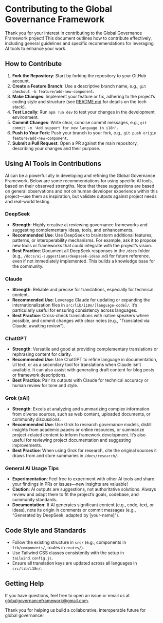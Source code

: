 # Contributing to the Global Governance Framework

Thank you for your interest in contributing to the Global Governance Framework project! This document outlines how to contribute effectively, including general guidelines and specific recommendations for leveraging AI tools to enhance your work.

## How to Contribute

1. **Fork the Repository**: Start by forking the repository to your GitHub account.
2. **Create a Feature Branch**: Use a descriptive branch name, e.g., `git checkout -b feature/add-new-component`.
3. **Make Changes**: Implement your feature or fix, adhering to the project’s coding style and structure (see [README.md](README.md) for details on the tech stack).
4. **Test Locally**: Run `npm run dev` to test your changes in the development environment.
5. **Commit Changes**: Write clear, concise commit messages, e.g., `git commit -m 'Add support for new language in i18n'`.
6. **Push to Your Fork**: Push your branch to your fork, e.g., `git push origin feature/add-new-component`.
7. **Submit a Pull Request**: Open a PR against the main repository, describing your changes and their purpose.

## Using AI Tools in Contributions

AI can be a powerful ally in developing and refining the Global Governance Framework. Below are some recommendations for using specific AI tools, based on their observed strengths. Note that these suggestions are based on general observations and not on human developer experience within this project—use them as inspiration, but validate outputs against project needs and real-world testing.

### DeepSeek
- **Strength**: Highly creative at reviewing governance frameworks and suggesting complementary ideas, tools, and enhancements.
- **Recommended Use**: Use DeepSeek to brainstorm additional features, patterns, or interoperability mechanisms. For example, ask it to propose new tools or frameworks that could integrate with the project’s vision.
- **Best Practice**: Document all DeepSeek responses in the `/docs` folder (e.g., `/docs/ai-suggestions/deepseek-ideas.md`) for future reference, even if not immediately implemented. This builds a knowledge base for the community.

### Claude
- **Strength**: Reliable and precise for translations, especially for technical content.
- **Recommended Use**: Leverage Claude for updating or expanding the internationalization files in `src/lib/i18n/[language-code]/`. It’s particularly useful for ensuring consistency across languages.
- **Best Practice**: Cross-check translations with native speakers where possible, and commit changes with clear notes (e.g., "Translated via Claude, awaiting review").

### ChatGPT
- **Strength**: Versatile and good at providing complementary translations or rephrasing content for clarity.
- **Recommended Use**: Use ChatGPT to refine language in documentation, UI text, or as a secondary tool for translations when Claude isn’t available. It can also assist with generating draft content for blog posts or framework descriptions.
- **Best Practice**: Pair its outputs with Claude for technical accuracy or human review for tone and style.

### Grok (xAI)
- **Strength**: Excels at analyzing and summarizing complex information from diverse sources, such as web content, uploaded documents, or community discussions.
- **Recommended Use**: Use Grok to research governance models, distill insights from academic papers or online resources, or summarize project-related content to inform framework development. It’s also useful for reviewing project documentation and suggesting improvements.
- **Best Practice**: When using Grok for research, cite the original sources it draws from and store summaries in `/docs/research/`.

### General AI Usage Tips
- **Experimentation**: Feel free to experiment with other AI tools and share your findings in PRs or issues—new insights are valuable!
- **Caution**: AI outputs are suggestions, not authoritative solutions. Always review and adapt them to fit the project’s goals, codebase, and community standards.
- **Documentation**: If AI generates significant content (e.g., code, text, or ideas), note its origin in comments or commit messages (e.g., "Generated by DeepSeek, adapted by [your-name]").

## Code Style and Standards
- Follow the existing structure in `src/` (e.g., components in `lib/components/`, routes in `routes/`).
- Use Tailwind CSS classes consistently with the setup in `tailwind.config.js`.
- Ensure all translation keys are updated across all languages in `src/lib/i18n/`.

## Getting Help
If you have questions, feel free to open an issue or email us at [globalgovernanceframework@gmail.com](mailto:globalgovernanceframework@gmail.com).

Thank you for helping us build a collaborative, interoperable future for global governance!
